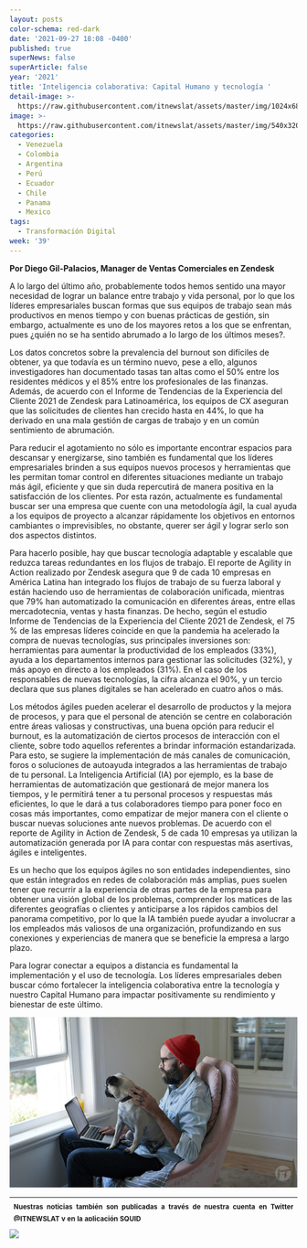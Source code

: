 ```yaml
---
layout: posts
color-schema: red-dark
date: '2021-09-27 18:08 -0400'
published: true
superNews: false
superArticle: false
year: '2021'
title: 'Inteligencia colaborativa: Capital Humano y tecnología '
detail-image: >-
  https://raw.githubusercontent.com/itnewslat/assets/master/img/1024x680/Avaya-Teletrabajo-g.jpg
image: >-
  https://raw.githubusercontent.com/itnewslat/assets/master/img/540x320/Avaya-Teletrabajo-p.jpg
categories:
  - Venezuela
  - Colombia
  - Argentina
  - Perú
  - Ecuador
  - Chile
  - Panama
  - Mexico
tags:
  - Transformación Digital
week: '39'
---
```

**Por Diego Gil-Palacios, Manager de Ventas Comerciales en Zendesk**

 

A lo largo del último año, probablemente todos hemos sentido una mayor necesidad de lograr un  balance entre trabajo y vida personal, por lo que los líderes empresariales buscan formas que sus equipos de trabajo sean más productivos en menos tiempo y con buenas prácticas de gestión, sin embargo, actualmente es uno de los mayores retos a los que se enfrentan, pues ¿quién no se ha sentido abrumado a lo largo de los últimos meses?.

 

Los datos concretos sobre la prevalencia del burnout son difíciles de obtener, ya que todavía es un término nuevo, pese a ello, algunos investigadores han documentado tasas tan altas como el 50% entre los residentes médicos y el 85% entre los profesionales de las finanzas. Además, de acuerdo con el Informe de Tendencias de la Experiencia del Cliente 2021 de Zendesk para Latinoamérica, los equipos de CX aseguran que las solicitudes de clientes han crecido hasta en 44%, lo que ha derivado en una mala gestión de cargas de trabajo y en un común sentimiento de abrumación.

 

Para reducir el agotamiento no sólo es importante encontrar espacios para descansar y energizarse, sino también es fundamental que los líderes empresariales brinden a sus equipos nuevos procesos y herramientas que les permitan tomar control en diferentes situaciones mediante un trabajo más ágil, eficiente y que sin duda repercutirá de manera positiva en la satisfacción de los clientes.  Por esta razón, actualmente es fundamental buscar ser una empresa que cuente con una metodología ágil, la cual ayuda a los equipos de proyecto a alcanzar rápidamente los objetivos en entornos cambiantes o imprevisibles, no obstante, querer ser ágil y lograr serlo son dos aspectos distintos. 

 

Para hacerlo posible, hay que buscar tecnología adaptable y escalable que reduzca tareas redundantes en los flujos de trabajo. El reporte de Agility in Action realizado por Zendesk asegura que 9 de cada 10 empresas en América Latina han integrado los flujos de trabajo de su fuerza laboral y están haciendo uso de herramientas de colaboración unificada, mientras que 79% han automatizado la comunicación en diferentes  áreas, entre ellas mercadotecnia, ventas y hasta finanzas. De hecho, según el estudio  Informe de Tendencias de la Experiencia del Cliente 2021 de Zendesk, el 75 % de las empresas líderes coincide en que la pandemia ha acelerado la compra de nuevas tecnologías, sus principales inversiones son: herramientas para aumentar la productividad de los empleados (33%), ayuda a los departamentos internos para gestionar las solicitudes (32%), y más apoyo en directo a los empleados (31%). En el caso de los responsables de nuevas tecnologías, la cifra alcanza el 90%, y un tercio declara que sus planes digitales se han acelerado en cuatro años o más.

 

Los métodos ágiles pueden acelerar el desarrollo de productos y la mejora de procesos,  y para que el personal de atención se centre en colaboración entre áreas valiosas y constructivas, una buena opción para reducir el burnout, es la automatización de ciertos procesos de interacción con el cliente, sobre todo aquellos referentes a brindar información estandarizada. Para esto, se sugiere la implementación de más canales de comunicación, foros o soluciones de autoayuda integrados a las herramientas de trabajo de tu personal. La Inteligencia Artificial (IA) por ejemplo, es la base de herramientas de automatización que gestionará de mejor manera los tiempos, y le permitirá tener a tu personal procesos y respuestas más eficientes, lo que le dará a tus colaboradores tiempo para poner foco en cosas más importantes, como empatizar de mejor manera con el cliente o buscar nuevas soluciones ante nuevos problemas. De acuerdo con el reporte de Agility in Action de Zendesk, 5 de cada 10 empresas ya utilizan la automatización generada por IA para contar con respuestas más asertivas, ágiles e inteligentes.

 

Es un hecho que los equipos ágiles no son entidades independientes, sino que están integrados en redes de colaboración más amplias, pues suelen tener que recurrir a la experiencia de otras partes de la empresa para obtener una visión global de los problemas, comprender los matices de las diferentes geografías o clientes y anticiparse a los rápidos cambios del panorama competitivo, por lo que la IA también puede ayudar a involucrar a los empleados más valiosos de una organización, profundizando en sus conexiones y experiencias de manera que se beneficie la empresa a largo plazo. 

 

Para lograr conectar a equipos a distancia es fundamental la implementación y el uso de tecnología. Los líderes empresariales deben buscar cómo fortalecer la inteligencia colaborativa entre la tecnología y nuestro Capital Humano para impactar positivamente su rendimiento y bienestar de este último. 

![](https://raw.githubusercontent.com/itnewslat/assets/master/img/540x320/Avaya-Teletrabajo-p.jpg)

<table style="height: 42px;" width="569">
<tbody>
<tr>
<td style="text-align: justify;"><sub><strong>Nuestras noticias también son publicadas a través de nuestra cuenta en Twitter <a href="https://twitter.com/itnewslat?lang=es">@ITNEWSLAT</a> y en la aplicación <a href="https://squidapp.co/en/">SQUID</a></strong></sub></td>
</tr>
</tbody>
</table>

<img src="https://tracker.metricool.com/c3po.jpg?hash=56f88a41e39ab42c063cc51676587a04"/>

